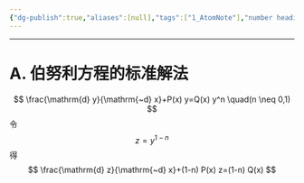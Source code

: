 ```yaml
---
{"dg-publish":true,"aliases":[null],"tags":["1_AtomNote"],"number headings":"auto, first-level 1, max 6, A.1.","Created-Date":"2022-12-14 08:25:50","Modified-Date":"2024-04-18 11:53:30","permalink":"/A01_Lessons/Aa01_高等数学/伯努利方程/","dgPassFrontmatter":true}
---
```





---


# A. 伯努利方程的标准解法



$$
\frac{\mathrm{d} y}{\mathrm{~d} x}+P(x) y=Q(x) y^n \quad(n \neq 0,1)
$$
令 $$z=y^{1-n}$$
得
$$
\frac{\mathrm{d} z}{\mathrm{~d} x}+(1-n) P(x) z=(1-n) Q(x)
$$


